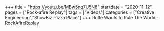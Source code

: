 +++
title = "https://youtu.be/MBw5nq7U5N8"
startdate = "2020-11-12"
pages = ["Rock-afire Replay"]
tags = ["Videos"]
categories = ["Creative Engineering","ShowBiz Pizza Place"]
+++
Rolfe Wants to Rule The World - RockAfireReplay
